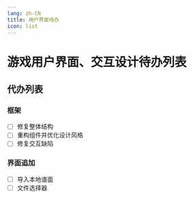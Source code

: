 ```yaml
---
lang: zh-CN
title: 用户界面待办
icon: list
---
```

[//]: # (This Source Code Form is subject to the terms of the Mozilla Public License, v. 2.0. If a copy of the MPL was not distributed with this file, You can obtain one at https://mozilla.org/MPL/2.0/.)
# 游戏用户界面、交互设计待办列表

## 代办列表
### 框架
- [ ] 修复整体结构
- [ ] 重构组件并优化设计风格
- [ ] 修复交互缺陷
### 界面追加
- [ ] 导入本地谱面
- [ ] 文件选择器